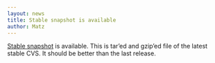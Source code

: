 ```yaml
---
layout: news
title: Stable snapshot is available
author: Matz
---
```


[Stable snapshot](ftp://ftp.ruby-lang.org/pub/ruby/stable-snapshot.tar.gz) is available.
This is tar&#8217;ed and gzip&#8217;ed file of the latest stable CVS.
It should be better than the last release.
